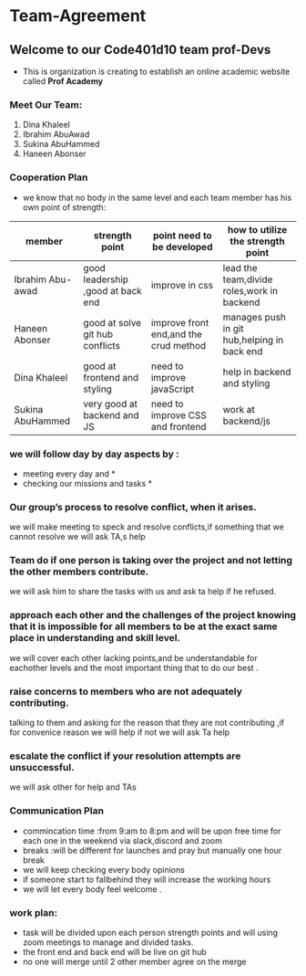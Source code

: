 # Team-Agreement

## Welcome to our Code401d10 team **prof-Devs**
* This is organization is creating to establish an online academic website called **Prof Academy**

### Meet Our Team:
1.  Dina Khaleel
2.  Ibrahim AbuAwad
3.  Sukina AbuHammed
4.  Haneen Abonser


### Cooperation Plan
* we know that no body in the same level and each team member has his own point of strength:

|member|strength point|point need to be developed |how to utilize the strength point|
|-----------------------|---------------------------|------------------------------|------------------------------|
|Ibrahim Abu-awad|good leadership ,good at back end|improve in css |lead the team,divide roles,work in backend|
|Haneen Abonser|good at solve git hub conflicts|improve front end,and the crud method |manages push in git hub,helping in back end|
|Dina Khaleel|good at frontend and styling|need to improve javaScript|help in backend and styling|
|Sukina AbuHammed|very good at backend and JS|need to improve CSS and frontend|work at backend/js|

### we will follow day by day aspects by :

- meeting every day and *
- checking our  missions and tasks *

### Our group’s process to resolve conflict, when it arises.
we will make meeting to speck and resolve conflicts,if something that we cannot resolve we will ask TA,s help

### Team do if one person is taking over the project and not letting the other members contribute.
we will ask him to share the tasks with us and ask ta help if he refused.

### approach each other and the challenges of the project knowing that it is impossible for all members to be at the exact same place in understanding and skill level.
we will cover each other lacking points,and be understandable for eachother levels and the most important thing that to do our best .

### raise concerns to members who are not adequately contributing.
talking to them and asking for the reason that they are not contributing ,if for convenice reason we will help if not we will ask Ta help

### escalate the conflict if your resolution attempts are unsuccessful.
we will ask other for help and TAs

### Communication Plan
* commincation time :from 9:am to 8:pm  and will be upon free time for each one in the weekend via slack,discord and zoom 
* breaks :will be different for launches and pray but manually one hour break
* we will keep checking every body opinions 
* if someone start to fallbehind they will increase the working hours
* we will let every body feel welcome .

### work plan:
- task will be divided upon each person strength points and will using zoom meetings to manage and divided tasks.
- the front end and back end will be live on git hub
- no one will merge until 2 other member agree on the merge
